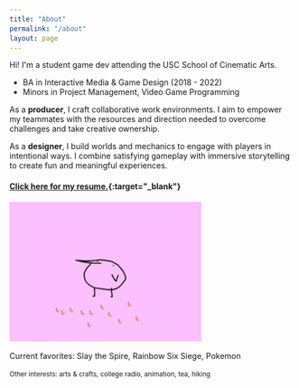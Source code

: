 ```yaml
---
title: "About"
permalink: "/about"
layout: page
---
```

 
Hi! I'm a student game dev attending the USC School of Cinematic Arts.
 
* BA in Interactive Media & Game Design (2018 - 2022)
* Minors in Project Management, Video Game Programming
 
As a <b><orange>producer</orange></b>, I craft collaborative work environments. I aim to empower my teammates with the resources and direction needed to overcome challenges and take creative ownership.
 
As a <b><olive>designer</olive></b>, I build worlds and mechanics to engage with players in intentional ways. I combine satisfying gameplay with immersive storytelling to create fun and meaningful experiences.
 
#### [Click here for my resume.](https://drive.google.com/file/d/1AKyIY1TZsOQoJ51c2OlOMfBiSViqMt8j/view?usp=sharing){:target="_blank"}
 
<img src="/assets/images/kero.gif" alt="kero" width="340"/>
 
Current favorites: Slay the Spire, Rainbow Six Siege, Pokemon
 
<small>Other interests: arts & crafts, college radio, animation, tea, hiking</small>